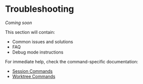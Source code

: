 # Troubleshooting

*Coming soon*

This section will contain:
- Common issues and solutions
- FAQ
- Debug mode instructions

For immediate help, check the command-specific documentation:
- [Session Commands](session-commands.md)
- [Worktree Commands](worktree-commands.md)